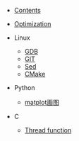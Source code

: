 
* [Contents](README.md)

* [Optimization](optimize.md)

* Linux
  - [GDB](Linux/gdb.md)
  - [GIT](Linux/git.md)
  - [Sed](Linux/sed.md)
  - [CMake](Linux/cmake.md)

* Python
  - [matplot画图](Python/matplot.md)

* C
  - [Thread function](C/thread.md)
